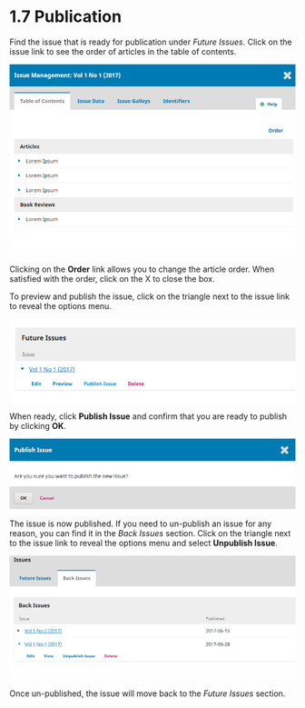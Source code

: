 # 1.7 Publication

Find the issue that is ready for publication under *Future Issues*. Click on the issue link to see the order of articles in the table of contents.

![Issue management](./images/1-7-1.png)

Clicking on the **Order** link allows you to change the article order. When satisfied with the order, click on the X to close the box.

To preview and publish the issue, click on the triangle next to the issue link to reveal the options menu.

![Options menu](./images/1-7-2.png)

When ready, click **Publish Issue** and confirm that you are ready to publish by clicking **OK**.

![Publish Issue](./images/1-7-3.png)

The issue is now published. If you need to un-publish an issue for any reason, you can find it in the *Back Issues* section. Click on the triangle next to the issue link to reveal the options menu and select **Unpublish Issue**.

![Unpublish Issue](./images/1-7-4.png)

Once un-published, the issue will move back to the *Future Issues* section.